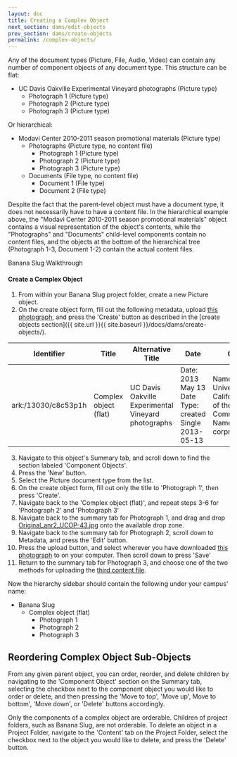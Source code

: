 ```yaml
---
layout: doc
title: Creating a Complex Object
next_section: dams/edit-objects
prev_section: dams/create-objects
permalink: /complex-objects/
---
```


Any of the document types (Picture, File, Audio, Video) can contain any number of component objects of any document type. This structure can be flat: 

- UC Davis Oakville Experimental Vineyard photographs (Picture type)
  - Photograph 1 (Picture type)
  - Photograph 2 (Picture type)
  - Photograph 3 (Picture type)

Or hierarchical:

- Modavi Center 2010-2011 season promotional materials (Picture type)
  - Photographs (Picture type, no content file)
    - Photograph 1 (Picture type)
    - Photograph 2 (Picture type)
    - Photograph 3 (Picture type)
  - Documents (File type, no content file)
    - Document 1 (File type)
    - Document 2 (File type)

Despite the fact that the parent-level object must have a document type, it does not necessarily have to have a content file. In the hierarchical example above, the "Modavi Center 2010-2011 season promotional materials" object contains a visual representation of the object's contents, while the "Photographs" and "Documents" child-level components contain no content files, and the objects at the bottom of the hierarchical tree (Photograph 1-3, Document 1-2) contain the actual content files. 

<div class="walkthrough">Banana Slug Walkthrough</div>

#### Create a Complex Object

1. From within your Banana Slug project folder, create a new Picture object. 
2. On the create object form, fill out the following metadata, upload <a href="{{ site.url }}{{ site.baseurl }}/images/Original_complex-flat.jpg" download>this photograph</a>, and press the 'Create' button as described in the [create objects section]({{ site.url }}{{ site.baseurl }}/docs/dams/create-objects/).

<table>
  <thead>
    <th>Identifier</th>
    <th>Title</th>
    <th>Alternative Title</th>
    <th class="w-1-3">Date</th>
    <th class="w-1-3">Creator</th>
  </thead>
  <tr>
    <td>ark:/13030/c8c53p1h</td>
    <td>Complex object (flat)</td>
    <td>UC Davis Oakville Experimental Vineyard photographs</td>
    <td>
      Date: 2013 May 13<br/>
      Date Type: created<br/>
      Single 2013-05-13
    </td>
    <td>
      Name: University of California Office of the President Communications<br/>
      Name Type: corpname
    </td>
  </tr>
</table>

<ol start="3">
  <li>Navigate to this object's Summary tab, and scroll down to find the section labeled 'Component Objects'.</li>
  <li>Press the 'New' button.</li>
  <li>Select the Picture document type from the list.</li>
  <li>On the create object form, fill out only the title to 'Photograph 1', then press 'Create'.</li>
  <li>Navigate back to the 'Complex object (flat)', and repeat steps 3-6 for 'Photograph 2' and 'Photograph 3'</li>
  <li>Navigate back to the summary tab for Photograph 1, and drag and drop <a href="{{ site.url }}{{ site.baseurl }}/images/Original_anr2_UCOP-43.jpg" download>Original_anr2_UCOP-43.jpg</a> onto the available drop zone.</li>
  <li>Navigate back to the summary tab for Photograph 2, scroll down to Metadata, and press the 'Edit' button.</li>
  <li>Press the upload button, and select wherever you have downloaded <a href="{{ site.url }}{{ site.baseurl }}/images/Original_anr2_UCOP-44.jpg" download>this photograph</a> to on your computer. Then scroll down to press 'Save'</li>
  <li>Return to the summary tab for Photograph 3, and choose one of the two methods for uploading the <a href="{{ site.url }}{{ site.baseurl }}/images/Original_anr2_UCOP-45.jpg" download>third content file</a>.</li> 
</ol>

Now the hierarchy sidebar should contain the following under your campus' name:

- Banana Slug
  - Complex object (flat)
    - Photograph 1
    - Photograph 2
    - Photograph 3

## Reordering Complex Object Sub-Objects

From any given parent object, you can order, reorder, and delete children by navigating to the 'Component Object' section on the Summary tab, selecting the checkbox next to the component object you would like to order or delete, and then pressing the 'Move to top', 'Move up', Move to bottom', 'Move down', or 'Delete' buttons accordingly. 

<div class="note">Only the components of a complex object are orderable. Children of project folders, such as Banana Slug, are not orderable. To delete an object in a Project Folder, navigate to the 'Content' tab on the Project Folder, select the checkbox next to the object you would like to delete, and press the 'Delete' button.</div>